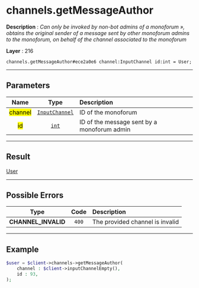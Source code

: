 # channels.getMessageAuthor

**Description** : *Can only be invoked by non\-bot admins of a monoforum &raquo;, obtains the original sender of a message sent by other monoforum admins to the monoforum, on behalf of the channel associated to the monoforum*

**Layer** : 216

```tl
channels.getMessageAuthor#ece2a0e6 channel:InputChannel id:int = User;
```

---

## Parameters

| Name | Type | Description |
| :---: | :---: | :--- |
| <mark>channel</mark> | [`InputChannel`](type/InputChannel) | ID of the monoforum |
| <mark>id</mark> | [`int`](type/int) | ID of the message sent by a monoforum admin |

---

## Result

[User](type/User)

---

## Possible Errors

| Type | Code | Description |
| :---: | :---: | :--- |
| **CHANNEL_INVALID** | `400` | The provided channel is invalid |

---

## Example

```php
$user = $client->channels->getMessageAuthor(
	channel : $client->inputChannelEmpty(),
	id : 93,
);
```
